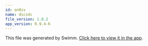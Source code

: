```yaml
---
id: on0iv
name: dscsdc
file_version: 1.0.2
app_version: 0.9.4-6
---
```


This file was generated by Swimm. [Click here to view it in the app](http://localhost:5000/repos/Z2l0aHViJTNBJTNBc3Rva2Utd2VhdGhlciUzQSUzQUFkZGllQ29oZW4=/playlists/on0iv).